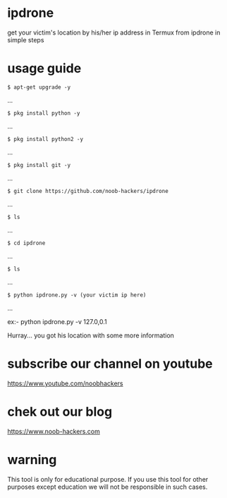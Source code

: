 # ipdrone
get your victim's location by his/her ip address in Termux from ipdrone
in simple steps 

# usage guide

    $ apt-get upgrade -y
...

    $ pkg install python -y
...

    $ pkg install python2 -y
...

    $ pkg install git -y
...

    $ git clone https://github.com/noob-hackers/ipdrone
...

    $ ls
...

    $ cd ipdrone   
...

    $ ls

...

    $ python ipdrone.py -v (your victim ip here)
...

ex:- python ipdrone.py -v 127.0,0.1

Hurray... you got his location with some more information

# subscribe our channel on youtube
https://www.youtube.com/noobhackers

# chek out our blog 
https://www.noob-hackers.com

# warning
This tool is only for educational purpose. If you use this tool for other purposes except education we will not be responsible in such cases.

